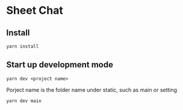 # Sheet Chat

## Install

`yarn install`

## Start up development mode

`yarn dev <project name>`

Porject name is the folder name under static, such as main or setting

`yarn dev main`
